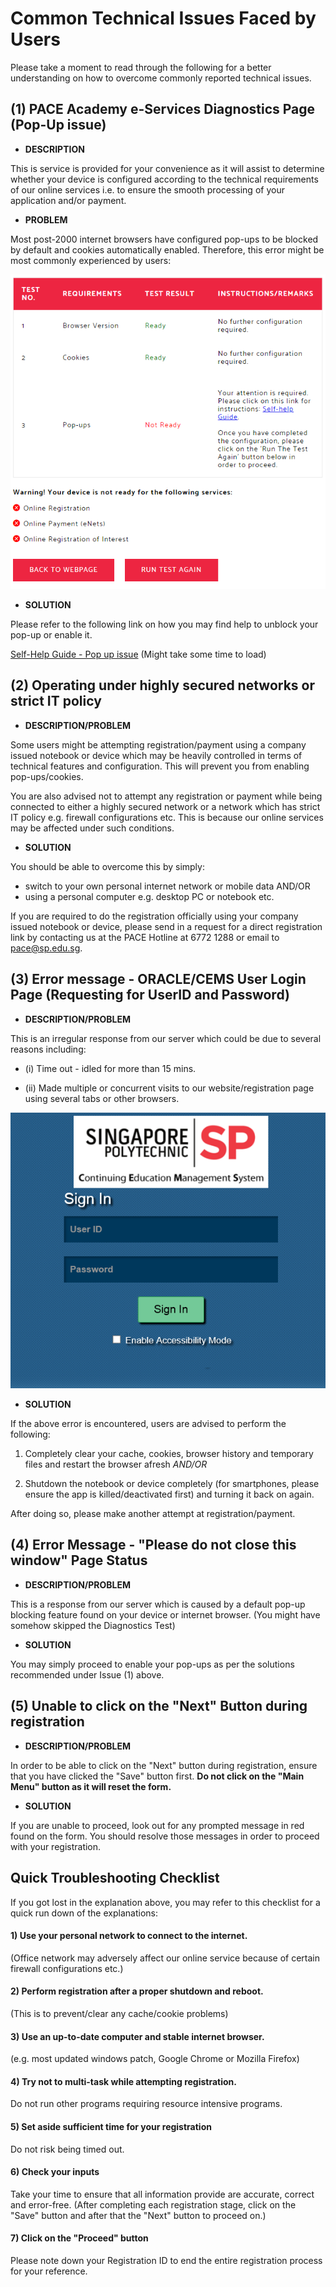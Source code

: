 # Common Technical Issues Faced by Users

Please take a moment to read through the following for a better understanding on how to overcome commonly reported technical issues.

## (1) PACE Academy e-Services Diagnostics Page (Pop-Up issue)

- **DESCRIPTION**

This is service is provided for your convenience as it will assist to determine whether your device is configured according to the technical requirements of our online services i.e. to ensure the smooth processing of your application and/or payment.

- **PROBLEM**

Most post-2000 internet browsers have configured pop-ups to be blocked by default and cookies automatically enabled. Therefore, this error might be most commonly experienced by users:

![Self-diagnostic test page](/assets/images/1diag.png "Self-diagnostic test page")

- **SOLUTION**

Please refer to the following link on how you may find help to unblock your pop-up or enable it.

[Self-Help Guide - Pop up issue](https://forms.gle/t9cquMnZGMtZhdXS9) 
(Might take some time to load)

## (2) Operating under highly secured networks or strict IT policy

- **DESCRIPTION/PROBLEM** 

Some users might be attempting registration/payment using a company issued notebook or device which may be heavily controlled in terms of technical features and configuration. This will prevent you from enabling pop-ups/cookies.

You are also advised not to attempt any registration or payment while being connected to either a highly secured network or a network which has strict IT policy e.g. firewall configurations etc. This is because our online services may be affected under such conditions.

- **SOLUTION**

You should be able to overcome this by simply:
* switch to your own personal internet network or mobile data AND/OR
* using a personal computer e.g. desktop PC or notebook etc.

If you are required to do the registration officially using your company issued notebook or device, please send in a request for a direct registration link by contacting us at the PACE Hotline at 6772 1288 or email to pace@sp.edu.sg.

## (3) Error message - ORACLE/CEMS User Login Page (Requesting for UserID and Password)

- **DESCRIPTION/PROBLEM**

This is an irregular response from our server which could be due to several reasons including:

* (i) Time out - idled for more than 15 mins.

* (ii) Made multiple or concurrent visits to our website/registration page using several tabs or other browsers.

![CEMS error](/assets/images/2cems.png "CEMS error")

- **SOLUTION**

If the above error is encountered, users are advised to perform the following:

1. Completely clear your cache, cookies, browser history and temporary files and restart the browser afresh *AND/OR*

2. Shutdown the notebook or device completely (for smartphones, please ensure the app is killed/deactivated first) and turning it back on again.

After doing so, please make another attempt at registration/payment.

## (4) Error Message - "Please do not close this window" Page Status

- **DESCRIPTION/PROBLEM**

This is a response from our server which is caused by a default pop-up blocking feature found on your device or internet browser. (You might have somehow skipped the Diagnostics Test)

- **SOLUTION**

You may simply proceed to enable your pop-ups as per the solutions recommended under Issue (1) above.

## (5) Unable to click on the "Next" Button during registration

- **DESCRIPTION/PROBLEM** 

In order to be able to click on the "Next" button during registration,  ensure that you have clicked the "Save" button first. **Do not click on the "Main Menu" button as it will reset the form.**

- **SOLUTION**

If you are unable to proceed, look out for any prompted message in red found on the form. You should resolve those messages in order to proceed with your registration.

## Quick Troubleshooting Checklist

If you got lost in the explanation above, you may refer to this checklist for a quick run down of the explanations:

#### 1) Use your personal network to connect to the internet.
(Office network may adversely affect our online service because of certain firewall configurations etc.)

#### 2) Perform registration after a proper shutdown and reboot.
(This is to prevent/clear any cache/cookie problems)

#### 3) Use an up-to-date computer and stable internet browser.
(e.g. most updated windows patch, Google Chrome or Mozilla Firefox)

#### 4) Try not to multi-task while attempting registration.
Do not run other programs requiring resource intensive programs.

#### 5) Set aside sufficient time for your registration
Do not risk being timed out.

#### 6) Check your inputs
Take your time to ensure that all information provide are accurate, correct and error-free.
(After completing each registration stage, click on the "Save" button and after that the "Next" button to proceed on.)

#### 7) Click on the "Proceed" button
Please note down your Registration ID to end the entire registration process for your reference.


